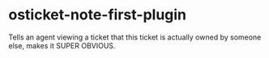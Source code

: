 # osticket-note-first-plugin
Tells an agent viewing a ticket that this ticket is actually owned by someone else, makes it SUPER OBVIOUS.
